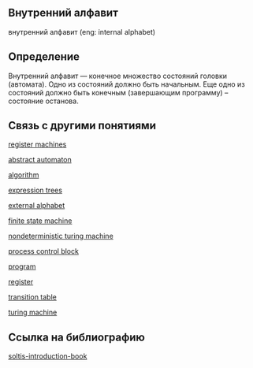 ## Внутренний алфавит
внутренний алфавит (eng: internal alphabet) 

## Определение
Внутренний алфавит — конечное множество состояний головки (автомата). Одно из состояний должно быть начальным. Еще одно из состояний должно быть конечным (завершающим программу) – состояние останова.

## Связь с другими понятиями
[register machines](https://github.com/vernikkkkkkkkkkkkkkkkkkk/concept/blob/main/virtual%20machines/register%20machines/register%20machines.md)

[abstract automaton](https://github.com/vernikkkkkkkkkkkkkkkkkkk/concept/blob/main/virtual%20machines/register%20machines/abstract%20automaton.md)

[algorithm](https://github.com/vernikkkkkkkkkkkkkkkkkkk/concept/blob/main/virtual%20machines/register%20machines/algorithm.md)

[expression trees](https://github.com/vernikkkkkkkkkkkkkkkkkkk/concept/blob/main/virtual%20machines/register%20machines/expression%20trees.md)

[external alphabet](https://github.com/vernikkkkkkkkkkkkkkkkkkk/concept/blob/main/virtual%20machines/register%20machines/external%20alphabet.md)

[finite state machine](https://github.com/vernikkkkkkkkkkkkkkkkkkk/concept/blob/main/virtual%20machines/register%20machines/finite%20state%20machine.md)

[nondeterministic turing machine](https://github.com/vernikkkkkkkkkkkkkkkkkkk/concept/blob/main/virtual%20machines/register%20machines/nondeterministic%20turing%20machine.md)

[process control block](https://github.com/vernikkkkkkkkkkkkkkkkkkk/concept/blob/main/virtual%20machines/register%20machines/process%20control%20block.md)

[program](https://github.com/vernikkkkkkkkkkkkkkkkkkk/concept/blob/main/virtual%20machines/register%20machines/program.md)

[register](https://github.com/vernikkkkkkkkkkkkkkkkkkk/concept/blob/main/virtual%20machines/register%20machines/register.md)

[transition table](https://github.com/vernikkkkkkkkkkkkkkkkkkk/concept/blob/main/virtual%20machines/register%20machines/transition%20table.md)

[turing machine](https://github.com/vernikkkkkkkkkkkkkkkkkkk/concept/blob/main/virtual%20machines/register%20machines/turing%20machine.md)
## Cсылка на библиографию

[soltis-introduction-book](https://github.com/vernikkkkkkkkkkkkkkkkkkk/concept/blob/main/bibliography/register%20machines/soltis-introduction-book.md)

